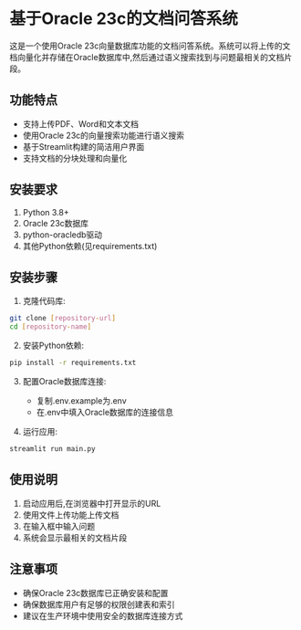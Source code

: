 # 基于Oracle 23c的文档问答系统

这是一个使用Oracle 23c向量数据库功能的文档问答系统。系统可以将上传的文档向量化并存储在Oracle数据库中,然后通过语义搜索找到与问题最相关的文档片段。

## 功能特点

- 支持上传PDF、Word和文本文档
- 使用Oracle 23c的向量搜索功能进行语义搜索
- 基于Streamlit构建的简洁用户界面
- 支持文档的分块处理和向量化

## 安装要求

1. Python 3.8+
2. Oracle 23c数据库
3. python-oracledb驱动
4. 其他Python依赖(见requirements.txt)

## 安装步骤

1. 克隆代码库:
```bash
git clone [repository-url]
cd [repository-name]
```

2. 安装Python依赖:
```bash
pip install -r requirements.txt
```

3. 配置Oracle数据库连接:
   - 复制.env.example为.env
   - 在.env中填入Oracle数据库的连接信息

4. 运行应用:
```bash
streamlit run main.py
```

## 使用说明

1. 启动应用后,在浏览器中打开显示的URL
2. 使用文件上传功能上传文档
3. 在输入框中输入问题
4. 系统会显示最相关的文档片段

## 注意事项

- 确保Oracle 23c数据库已正确安装和配置
- 确保数据库用户有足够的权限创建表和索引
- 建议在生产环境中使用安全的数据库连接方式
